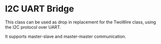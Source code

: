 # I2C UART Bridge

This class can be used as drop in replacement for the TwoWire class, using the I2C protocol over UART.

It supports master-slave and master-master communication.
